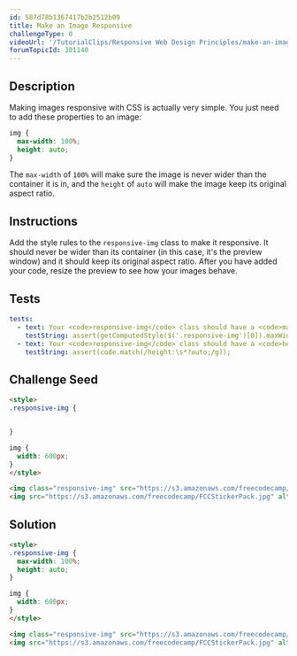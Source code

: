 ```yaml
---
id: 587d78b1367417b2b2512b09
title: Make an Image Responsive
challengeType: 0
videoUrl: '/TutorialClips/Responsive Web Design Principles/make-an-image-responsive.webm'
forumTopicId: 301140
---
```


## Description
<section id='description'>
Making images responsive with CSS is actually very simple. You just need to add these properties to an image:

```css
img {
  max-width: 100%;
  height: auto;
}
```

The `max-width` of `100%` will make sure the image is never wider than the container it is in, and the `height` of `auto` will make the image keep its original aspect ratio.
</section>

## Instructions
<section id='instructions'>

Add the style rules to the `responsive-img` class to make it responsive. It should never be wider than its container (in this case, it's the preview window) and it should keep its original aspect ratio. After you have added your code, resize the preview to see how your images behave.
</section>

## Tests
<section id='tests'>

```yml
tests:
  - text: Your <code>responsive-img</code> class should have a <code>max-width</code> set to <code>100%</code>.
    testString: assert(getComputedStyle($('.responsive-img')[0]).maxWidth === '100%');
  - text: Your <code>responsive-img</code> class should have a <code>height</code> set to <code>auto</code>.
    testString: assert(code.match(/height:\s*?auto;/g));

```

</section>

## Challenge Seed
<section id='challengeSeed'>

<div id='html-seed'>

```html
<style>
.responsive-img {


}

img {
  width: 600px;
}
</style>

<img class="responsive-img" src="https://s3.amazonaws.com/freecodecamp/FCCStickerPack.jpg" alt="freeCodeCamp stickers set">
<img src="https://s3.amazonaws.com/freecodecamp/FCCStickerPack.jpg" alt="freeCodeCamp stickers set">
```

</div>



</section>

## Solution
<section id='solution'>

```html
<style>
.responsive-img {
  max-width: 100%;
  height: auto;
}

img {
  width: 600px;
}
</style>

<img class="responsive-img" src="https://s3.amazonaws.com/freecodecamp/FCCStickerPack.jpg" alt="freeCodeCamp stickers set">
<img src="https://s3.amazonaws.com/freecodecamp/FCCStickerPack.jpg" alt="freeCodeCamp stickers set">
```

</section>

